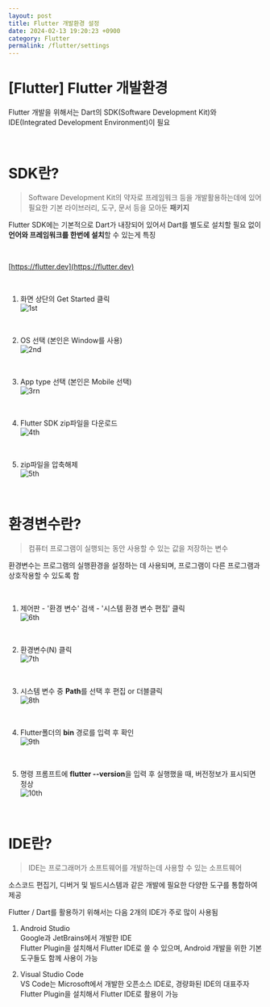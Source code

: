 ```yaml
---
layout: post
title: Flutter 개발환경 설정
date: 2024-02-13 19:20:23 +0900
category: Flutter
permalink: /flutter/settings
---
```


# [Flutter] Flutter 개발환경

Flutter 개발을 위해서는 Dart의 SDK(Software Development Kit)와 IDE(Integrated Development Environment)이 필요

<br>

# SDK란?

> Software Development Kit의 약자로 프레임워크 등을 개발활용하는데에 있어 필요한 기본 라이브러리, 도구, 문서 등을 모아둔 **패키지**

Flutter SDK에는 기본적으로 Dart가 내장되어 있어서 Dart를 별도로 설치할 필요 없이 **언어와 프레임워크를 한번에 설치**할 수 있는게 특징

<br>

[https://flutter.dev](https://flutter.dev)

<br>

1. 화면 상단의 Get Started 클릭  
   ![1st](/assets/img/1st.png)

<br>

2. OS 선택 (본인은 Window를 사용)  
   ![2nd](/assets/img/2nd.png)

<br>

3. App type 선택 (본인은 Mobile 선택)  
   ![3rn](/assets/img/3rd.png)

<br>

4. Flutter SDK zip파일을 다운로드  
   ![4th](/assets/img/4th.png)

<br>

5. zip파일을 압축해제  
   ![5th](/assets/img/5th.png)

<br>

# 환경변수란?

> 컴퓨터 프로그램이 실행되는 동안 사용할 수 있는 값을 저장하는 변수

환경변수는 프로그램의 실행환경을 설정하는 데 사용되며, 프로그램이 다른 프로그램과 상호작용할 수 있도록 함

<br>

1. 제어판 - '환경 변수' 검색 - '시스템 환경 변수 편집' 클릭  
   ![6th](/assets/img/6th.png)

<br>

2. 환경변수(N) 클릭  
   ![7th](/assets/img/7th.png)

<br>

3. 시스템 변수 중 **Path**를 선택 후 편집 or 더블클릭  
   ![8th](/assets/img/8th.png)

<br>

4. Flutter폴더의 **bin** 경로를 입력 후 확인  
   ![9th](/assets/img/9th.png)

<br>

5. 명령 프롬프트에 **flutter --version**을 입력 후 실행했을 때, 버전정보가 표시되면 정상  
   ![10th](/assets/img/10th.png)

<br>

# IDE란?

> IDE는 프로그래머가 소프트웨어를 개발하는데 사용할 수 있는 소프트웨어

소스코드 편집기, 디버거 및 빌드시스템과 같은 개발에 필요한 다양한 도구를 통합하여 제공

Flutter / Dart를 활용하기 위해서는 다음 2개의 IDE가 주로 많이 사용됨

1. Android Studio  
   Google과 JetBrains에서 개발한 IDE  
   Flutter Plugin을 설치해서 Flutter IDE로 쓸 수 있으며, Android 개발을 위한 기본 도구들도 함께 사용이 가능

2. Visual Studio Code  
   VS Code는 Microsoft에서 개발한 오픈소스 IDE로, 경량화된 IDE의 대표주자  
   Flutter Plugin을 설치해서 Flutter IDE로 활용이 가능
   <br>
